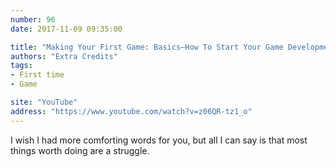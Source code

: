 ```yaml
---
number: 96
date: 2017-11-09 09:35:00

title: "Making Your First Game: Basics—How To Start Your Game Development"
authors: "Extra Credits"
tags:
- First time
- Game

site: "YouTube"
address: "https://www.youtube.com/watch?v=z06QR-tz1_o"
---
```


I wish I had more comforting words for you, but all I can say is that most things worth doing are a struggle.

